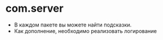 # com.server

- В каждом пакете вы можете найти подсказки.
- Как дополнение, необходимо реализовать логирование

